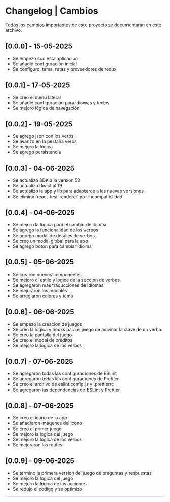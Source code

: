 # Changelog | Cambios

Todos los cambios importantes de este proyecto se documentarán en este archivo.

## [0.0.0] - 15-05-2025

- Se empezó con esta aplicación
- Se añadió configuración inicial
- Se configuro, tema, rutas y proveedores de redux

## [0.0.1] - 17-05-2025

- Se creo el menu lateral
- Se añadió configuración para idiomas y textos
- Se mejoro lógica de navegación

## [0.0.2] - 19-05-2025

- Se agrego json con los verbs
- Se avanzo en la pestaña verbs
- Se mejoro la lógica
- Se agrego persistencia

## [0.0.3] - 04-06-2025

- Se actualizo SDK a la version 53
- Se actualizo React al 19
- Se actualizo la app y lib para adaptarce a las nuevas versiones
- Se elimino 'react-test-renderer' por incompatibilidad

## [0.0.4] - 04-06-2025

- Se mejoro la logica para el cambio de idioma
- Se agrego la funcionalidad de los verbos
- Se agrego modal de detalles de verbos
- Se creo un modal global para la app
- Se agrego boton para cambiar idioma

## [0.0.5] - 05-06-2025

- Se crearon nuevos componentes
- Se mejoro el estilo y logica de la seccion de verbos
- Se agregaron mas traducciones de idiomas
- Se mejoraron los modales
- Se arreglaron colores y tema

## [0.0.6] - 06-06-2025

- Se empezo la creacion de juegos
- Se creo la logica y hooks para el juego de adivinar la clave de un verbo
- Se creo la pantalla del juego
- Se creo el modal de creditos
- Se mejoro la logica de los verbos

## [0.0.7] - 07-06-2025

- Se agregaron todas las configuraciones de ESLint
- Se agregaron todas las configuraciones de Prettier
- Se creo el archivo de eslint.config.js y .prettierrc
- Se agregaron las dependencias de ESLint y Prettier

## [0.0.8] - 07-06-2025

- Se creo el icono de la app
- Se añadieron imagenes del icono
- Se creo el primer juego
- Se mejoro la logica del juego
- Se mejoro la logica de los verbos
- Se mejoraron las routes

## [0.0.9] - 09-06-2025

- Se termino la primera version del juego de preguntas y respuestas
- Se mejoro la logica del juego
- Se mejoro la logica de las acciones
- Se redujo el codigo y se optimizo

---
